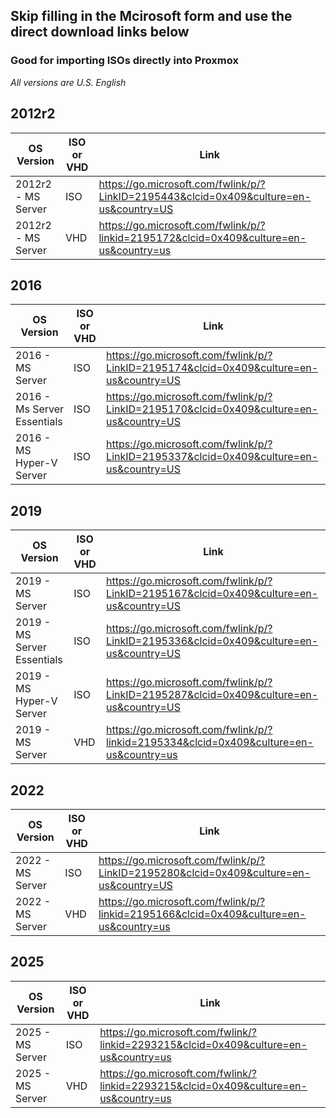 ## **Skip filling in the Mcirosoft form and use the direct download links below** <br>
### Good for importing ISOs directly into Proxmox 
*All versions are U.S. English*

## 2012r2
| OS Version | ISO or VHD | Link |
|----- | ----- | ----- |
| 2012r2 - MS Server | ISO | https://go.microsoft.com/fwlink/p/?LinkID=2195443&clcid=0x409&culture=en-us&country=US |
| 2012r2 - MS Server | VHD | https://go.microsoft.com/fwlink/p/?linkid=2195172&clcid=0x409&culture=en-us&country=us |

## 2016
| OS Version | ISO or VHD | Link |
|----- | ----- | ----- |
| 2016 - MS Server | ISO | https://go.microsoft.com/fwlink/p/?LinkID=2195174&clcid=0x409&culture=en-us&country=US |
| 2016 - Ms Server Essentials | ISO | https://go.microsoft.com/fwlink/p/?LinkID=2195170&clcid=0x409&culture=en-us&country=US |
| 2016 - MS Hyper-V Server | ISO | https://go.microsoft.com/fwlink/p/?LinkID=2195337&clcid=0x409&culture=en-us&country=US |

## 2019
| OS Version | ISO or VHD | Link |
|----- | ----- | ----- |
| 2019 - MS Server | ISO | https://go.microsoft.com/fwlink/p/?LinkID=2195167&clcid=0x409&culture=en-us&country=US |
| 2019 - MS Server Essentials | ISO | https://go.microsoft.com/fwlink/p/?LinkID=2195336&clcid=0x409&culture=en-us&country=US |
| 2019 - MS Hyper-V Server | ISO | https://go.microsoft.com/fwlink/p/?LinkID=2195287&clcid=0x409&culture=en-us&country=US |
| 2019 - MS Server | VHD | https://go.microsoft.com/fwlink/p/?linkid=2195334&clcid=0x409&culture=en-us&country=us |

## 2022
| OS Version | ISO or VHD | Link |
|----- | ----- | ----- |
| 2022 - MS Server | ISO | https://go.microsoft.com/fwlink/p/?LinkID=2195280&clcid=0x409&culture=en-us&country=US |
| 2022 - MS Server | VHD | https://go.microsoft.com/fwlink/p/?linkid=2195166&clcid=0x409&culture=en-us&country=us |

## 2025
| OS Version | ISO or VHD | Link |
|----- | ----- | ----- |
| 2025 - MS Server | ISO | https://go.microsoft.com/fwlink/?linkid=2293215&clcid=0x409&culture=en-us&country=us |
| 2025 - MS Server | VHD | https://go.microsoft.com/fwlink/?linkid=2293215&clcid=0x409&culture=en-us&country=us |
